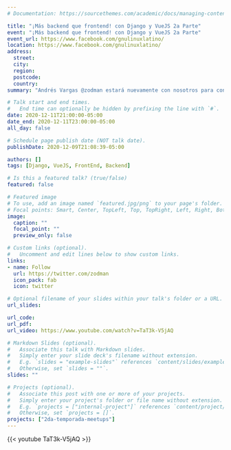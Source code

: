 ```yaml
---
# Documentation: https://sourcethemes.com/academic/docs/managing-content/

title: "¡Más backend que frontend! con Django y VueJS 2a Parte"
event: "¡Más backend que frontend! con Django y VueJS 2a Parte"
event_url: https://www.facebook.com/gnulinuxlatino/
location: https://www.facebook.com/gnulinuxlatino/
address:
  street:
  city:
  region:
  postcode:
  country:
summary: "Andrés Vargas @zodman estará nuevamente con nosotros para continuar con la platica de la semana pasada y aprenderemos a utilizar VueJS."

# Talk start and end times.
#   End time can optionally be hidden by prefixing the line with `#`.
date: 2020-12-11T21:00:00-05:00
date_end: 2020-12-11T23:00:00-05:00
all_day: false

# Schedule page publish date (NOT talk date).
publishDate: 2020-12-09T21:08:39-05:00

authors: []
tags: [Django, VueJS, FrontEnd, Backend]

# Is this a featured talk? (true/false)
featured: false

# Featured image
# To use, add an image named `featured.jpg/png` to your page's folder.
# Focal points: Smart, Center, TopLeft, Top, TopRight, Left, Right, BottomLeft, Bottom, BottomRight.
image:
  caption: ""
  focal_point: ""
  preview_only: false

# Custom links (optional).
#   Uncomment and edit lines below to show custom links.
links:
- name: Follow
  url: https://twitter.com/zodman
  icon_pack: fab
  icon: twitter

# Optional filename of your slides within your talk's folder or a URL.
url_slides:

url_code:
url_pdf:
url_video: https://www.youtube.com/watch?v=TaT3k-V5jAQ

# Markdown Slides (optional).
#   Associate this talk with Markdown slides.
#   Simply enter your slide deck's filename without extension.
#   E.g. `slides = "example-slides"` references `content/slides/example-slides.md`.
#   Otherwise, set `slides = ""`.
slides: ""

# Projects (optional).
#   Associate this post with one or more of your projects.
#   Simply enter your project's folder or file name without extension.
#   E.g. `projects = ["internal-project"]` references `content/project/deep-learning/index.md`.
#   Otherwise, set `projects = []`.
projects: ["2da-temporada-meetups"]
---
```


{{< youtube TaT3k-V5jAQ >}}
